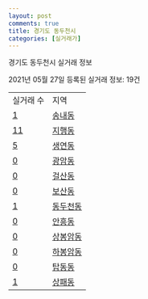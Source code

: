 ```yaml
---
layout: post
comments: true
title: 경기도 동두천시
categories: [실거래가]
---
```


경기도 동두천시 실거래 정보

2021년 05월 27일 등록된 실거래 정보: 19건


<table>
  <tr>
    <td>실거래 수</td>
    <td>지역</td>
  </tr>

  
  <tr>
    <td><a href="4125010100.html">1</a></td>
    <td><a href="4125010100.html">송내동</a></td>
  </tr>
    

  <tr>
    <td><a href="4125010200.html">11</a></td>
    <td><a href="4125010200.html">지행동</a></td>
  </tr>
    

  <tr>
    <td><a href="4125010300.html">5</a></td>
    <td><a href="4125010300.html">생연동</a></td>
  </tr>
    

  <tr>
    <td><a href="4125010400.html">0</a></td>
    <td><a href="4125010400.html">광암동</a></td>
  </tr>
    

  <tr>
    <td><a href="4125010500.html">0</a></td>
    <td><a href="4125010500.html">걸산동</a></td>
  </tr>
    

  <tr>
    <td><a href="4125010600.html">0</a></td>
    <td><a href="4125010600.html">보산동</a></td>
  </tr>
    

  <tr>
    <td><a href="4125010700.html">1</a></td>
    <td><a href="4125010700.html">동두천동</a></td>
  </tr>
    

  <tr>
    <td><a href="4125010800.html">0</a></td>
    <td><a href="4125010800.html">안흥동</a></td>
  </tr>
    

  <tr>
    <td><a href="4125010900.html">0</a></td>
    <td><a href="4125010900.html">상봉암동</a></td>
  </tr>
    

  <tr>
    <td><a href="4125011000.html">0</a></td>
    <td><a href="4125011000.html">하봉암동</a></td>
  </tr>
    

  <tr>
    <td><a href="4125011100.html">0</a></td>
    <td><a href="4125011100.html">탑동동</a></td>
  </tr>
    

  <tr>
    <td><a href="4125011200.html">1</a></td>
    <td><a href="4125011200.html">상패동</a></td>
  </tr>
    


</table>
    